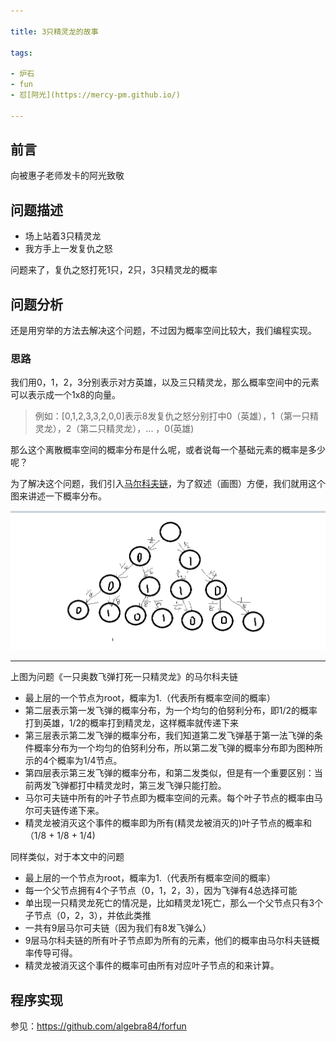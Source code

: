 ```yaml
---

title: 3只精灵龙的故事 

tags: 

- 炉石
- fun
- 怼[阿光](https://mercy-pm.github.io/)

---
```



## 前言
向被惠子老师发卡的阿光致敬

## 问题描述
- 场上站着3只精灵龙
- 我方手上一发复仇之怒

问题来了，复仇之怒打死1只，2只，3只精灵龙的概率 

## 问题分析
还是用穷举的方法去解决这个问题，不过因为概率空间比较大，我们编程实现。
### 思路
我们用0，1，2，3分别表示对方英雄，以及三只精灵龙，那么概率空间中的元素可以表示成一个1x8的向量。
> 例如：[0,1,2,3,3,2,0,0]表示8发复仇之怒分别打中0（英雄），1（第一只精灵龙），2（第二只精灵龙），... ，0(英雄)

那么这个离散概率空间的概率分布是什么呢，或者说每一个基础元素的概率是多少呢？

为了解决这个问题，我们引入[马尔科夫链](https://zh.wikipedia.org/wiki/%E9%A9%AC%E5%B0%94%E5%8F%AF%E5%A4%AB%E9%93%BE)，为了叙述（画图）方便，我们就用这个图来讲述一下概率分布。

![Alt text](https://raw.githubusercontent.com/algebra84/blogEdit/master/%E5%BE%AE%E4%BF%A1%E6%88%AA%E5%9B%BE_20170317222104.png)

---

上图为问题《一只奥数飞弹打死一只精灵龙》的马尔科夫链

- 最上层的一个节点为root，概率为1.（代表所有概率空间的概率）
- 第二层表示第一发飞弹的概率分布，为一个均匀的伯努利分布，即1/2的概率打到英雄，1/2的概率打到精灵龙，这样概率就传递下来
- 第三层表示第二发飞弹的概率分布，我们知道第二发飞弹基于第一法飞弹的条件概率分布为一个均匀的伯努利分布，所以第二发飞弹的概率分布即为图种所示的4个概率为1/4节点。
- 第四层表示第三发飞弹的概率分布，和第二发类似，但是有一个重要区别：当前两发飞弹都打中精灵龙时，第三发飞弹只能打脸。
- 马尔可夫链中所有的叶子节点即为概率空间的元素。每个叶子节点的概率由马尔可夫链传递下来。
- 精灵龙被消灭这个事件的概率即为所有(精灵龙被消灭的)叶子节点的概率和（1/8 + 1/8 + 1/4)


同样类似，对于本文中的问题

- 最上层的一个节点为root，概率为1.（代表所有概率空间的概率）
- 每一个父节点拥有4个子节点（0，1，2，3），因为飞弹有4总选择可能
- 单出现一只精灵龙死亡的情况是，比如精灵龙1死亡，那么一个父节点只有3个子节点（0，2，3），并依此类推
- 一共有9层马尔可夫链（因为我们有8发飞弹么）
- 9层马尔科夫链的所有叶子节点即为所有的元素，他们的概率由马尔科夫链概率传导可得。
- 精灵龙被消灭这个事件的概率可由所有对应叶子节点的和来计算。

## 程序实现
参见：https://github.com/algebra84/forfun



